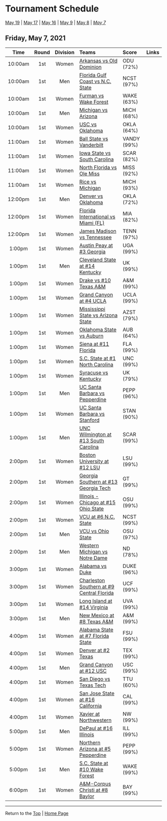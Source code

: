 <a name="top"></a>  

# Tournament Schedule  

[May 19](./05-19.md) &#124; [May 17](./05-17.md) &#124; [May 16](./05-16.md) &#124; [May 9](./05-09.md) &#124; [May 8](./05-08.md) &#124; *[May 7](./05-07.md)*  

## Friday, May 7, 2021  

| **Time** | **Round** | **Division** | **Teams** | **Score** | **Links** |  
| :------: | :-------: | :----------: | :-------- | :-------- | :-------- |  
| 10:00am  | 1st       | Women        | [Arkansas vs Old Dominion](../ncaaw/matches/R1_3-4_ARK_vs_ODU.md) | ODU (72%) |           |  
| 10:00am  | 1st       | Men          | [Florida Gulf Coast vs N.C. State](../ncaam/matches/R1_27-28_FGCU_vs_NCST.md) | NCST (97%) |           |  
| 10:00am  | 1st       | Women        | [Furman vs Wake Forest](../ncaaw/matches/R1_35-36_FUR_vs_WAKE.md) | WAKE (63%) |           |  
| 10:00am  | 1st       | Men          | [Michigan vs Arizona](../ncaam/matches/R1_37-38_MICH_vs_ARIZ.md) | MICH (68%) |           |  
| 10:00am  | 1st       | Women        | [USC vs Oklahoma](../ncaaw/matches/R1_43-44_USC_vs_OKLA.md) | OKLA (64%) |           |  
| 11:00am  | 1st       | Women        | [Ball State vs Vanderbilt](../ncaaw/matches/R1_59-60_BALL_vs_VANDY.md) | VANDY (99%) |           |  
| 11:00am  | 1st       | Women        | [Iowa State vs South Carolina](../ncaaw/matches/R1_45-46_ISU_vs_SCAR.md) | SCAR (82%) |           |  
| 11:00am  | 1st       | Women        | [North Florida vs Ole Miss](../ncaaw/matches/R1_27-28_UNF_vs_MISS.md) | MISS (92%) |           |  
| 11:00am  | 1st       | Women        | [Rice vs Michigan](../ncaaw/matches/R1_21-22_RICE_vs_MICH.md) | MICH (93%) |           |  
| 12:00pm  | 1st       | Men          | [Denver vs Oklahoma](../ncaam/matches/R1_13-14_DEN_vs_OKLA.md) | OKLA (72%) |           |  
| 12:00pm  | 1st       | Women        | [Florida International vs Miami (FL)](../ncaaw/matches/R1_11-12_FIU_vs_MIA.md) | MIA (82%) |           |  
| 12:00pm  | 1st       | Women        | [James Madison vs Tennessee](../ncaaw/matches/R1_37-38_JMU_vs_TENN.md) | TENN (97%) |           |  
| 1:00pm   | 1st       | Women        | [Austin Peay at #3 Georgia](../ncaaw/matches/R1_33-34_PEAY_vs_UGA.md) | UGA (99%) |           |  
| 1:00pm   | 1st       | Men          | [Cleveland State at #14 Kentucky](../ncaam/matches/R1_39-40_CLEV_vs_UK.md) | UK (99%)  |           |  
| 1:00pm   | 1st       | Women        | [Drake vs #10 Texas A&M](../ncaaw/matches/R1_55-56_DRKE_vs_AM.md) | A&M (99%) |           |  
| 1:00pm   | 1st       | Women        | [Grand Canyon at #4 UCLA](../ncaaw/matches/R1_31-32_GCU_vs_UCLA.md) | UCLA (99%) |           |  
| 1:00pm   | 1st       | Women        | [Mississippi State vs Arizona State](../ncaaw/matches/R1_61-62_MSST_vs_AZST.md) | AZST (79%) |           |  
| 1:00pm   | 1st       | Women        | [Oklahoma State vs Auburn](../ncaaw/matches/R1_51-52_OKST_vs_AUB.md) | AUB (64%) |           |  
| 1:00pm   | 1st       | Women        | [Siena at #11 Florida](../ncaaw/matches/R1_41-42_SIEN_vs_FLA.md) | FLA (99%) |           |  
| 1:00pm   | 1st       | Women        | [S.C. State at #1 North Carolina](../ncaaw/matches/R1_1-2_SCST_vs_UNC.md) | UNC (99%) |           |  
| 1:00pm   | 1st       | Women        | [Syracuse vs Kentucky](../ncaaw/matches/R1_5-6_SYR_vs_UK.md) | UK (79%)  |           |  
| 1:00pm   | 1st       | Men          | [UC Santa Barbara vs Pepperdine](../ncaam/matches/R1_21-22_UCSB_vs_PEPP.md) | PEPP (96%) |           |  
| 1:00pm   | 1st       | Women        | [UC Santa Barbara vs Stanford](../ncaaw/matches/R1_19-20_UCSB_vs_STAN.md) | STAN (90%) |           |  
| 1:00pm   | 1st       | Men          | [UNC Wilmington at #13 South Carolina](../ncaam/matches/R1_25-26_UNCW_vs_SCAR.md) | SCAR (99%) |           |  
| 2:00pm   | 1st       | Women        | [Boston University at #12 LSU](../ncaaw/matches/R1_23-24_BU_vs_LSU.md) | LSU (99%) |           |  
| 2:00pm   | 1st       | Women        | [Georgia Southern at #13 Georgia Tech](../ncaaw/matches/R1_25-26_GASO_vs_GT.md) | GT (99%)  |           |  
| 2:00pm   | 1st       | Women        | [Illinois - Chicago at #15 Ohio State](../ncaaw/matches/R1_57-58_UIC_vs_OSU.md) | OSU (99%) |           |  
| 2:00pm   | 1st       | Women        | [VCU at #6 N.C. State](../ncaaw/matches/R1_47-48_VCU_vs_NCST.md) | NCST (99%) |           |  
| 2:00pm   | 1st       | Men          | [VCU vs Ohio State](../ncaam/matches/R1_53-54_VCU_vs_OSU.md) | OSU (97%) |           |  
| 2:00pm   | 1st       | Men          | [Western Michigan vs Notre Dame](../ncaam/matches/R1_5-6_WMU_vs_ND.md) | ND (78%)  |           |  
| 3:00pm   | 1st       | Women        | [Alabama vs Duke](../ncaaw/matches/R1_13-14_BAMA_vs_DUKE.md) | DUKE (96%) |           |  
| 3:00pm   | 1st       | Women        | [Charleston Southern at #9 Central Florida](../ncaaw/matches/R1_9-10_CHSO_vs_UCF.md) | UCF (99%) |           |  
| 3:00pm   | 1st       | Women        | [Long Island at #14 Virginia](../ncaaw/matches/R1_39-40_LIU_vs_UVA.md) | UVA (99%) |           |  
| 3:00pm   | 1st       | Men          | [New Mexico at #8 Texas A&M](../ncaam/matches/R1_15-16_UNM_vs_AM.md) | A&M (99%) |           |  
| 4:00pm   | 1st       | Women        | [Alabama State at #7 Florida State](../ncaaw/matches/R1_49-50_ALST_vs_FSU.md) | FSU (99%) |           |  
| 4:00pm   | 1st       | Women        | [Denver at #2 Texas](../ncaaw/matches/R1_63-64_DEN_vs_TEX.md) | TEX (99%) |           |  
| 4:00pm   | 1st       | Men          | [Grand Canyon at #12 USC](../ncaam/matches/R1_23-24_GCU_vs_USC.md) | USC (99%) |           |  
| 4:00pm   | 1st       | Women        | [San Diego vs Texas Tech](../ncaaw/matches/R1_29-30_USD_vs_TTU.md) | TTU (60%) |           |  
| 4:00pm   | 1st       | Women        | [San Jose State at #16 California](../ncaaw/matches/R1_7-8_SJSU_vs_CAL.md) | CAL (99%) |           |  
| 4:00pm   | 1st       | Women        | [Xavier at Northwestern](../ncaaw/matches/R1_53-54_XAV_vs_NW.md) | NW (99%)  |           |  
| 5:00pm   | 1st       | Men          | [DePaul at #16 Illinois](../ncaam/matches/R1_7-8_DEP_vs_ILL.md) | ILL (99%) |           |  
| 5:00pm   | 1st       | Women        | [Northern Arizona at #5 Pepperdine](../ncaaw/matches/R1_17-18_NAU_vs_PEPP.md) | PEPP (99%) |           |  
| 5:00pm   | 1st       | Men          | [S.C. State at #10 Wake Forest](../ncaam/matches/R1_55-56_SCST_vs_WAKE.md) | WAKE (99%) |           |  
| 6:00pm   | 1st       | Women        | [A&M-Corpus Christi at #8 Baylor](../ncaaw/matches/R1_15-16_TAMCC_vs_BAY.md) | BAY (99%) |           |  

------

Return to the [Top](#top) &#124; [Home Page](../../index.md)